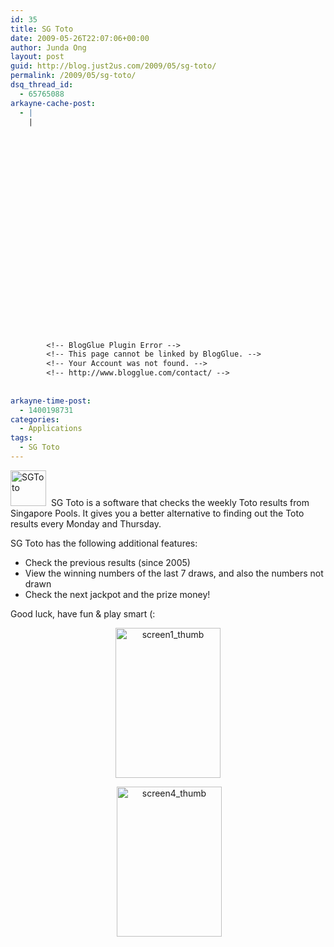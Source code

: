 ```yaml
---
id: 35
title: SG Toto
date: 2009-05-26T22:07:06+00:00
author: Junda Ong
layout: post
guid: http://blog.just2us.com/2009/05/sg-toto/
permalink: /2009/05/sg-toto/
dsq_thread_id:
  - 65765088
arkayne-cache-post:
  - |
    |
        
        
        
        
        
        
        
        
        
        
        
        
        
        
        
        
        
        
        
        
        
        
        
        <!-- BlogGlue Plugin Error -->
        <!-- This page cannot be linked by BlogGlue. -->
        <!-- Your Account was not found. -->
        <!-- http://www.blogglue.com/contact/ -->
        
        
arkayne-time-post:
  - 1400198731
categories:
  - Applications
tags:
  - SG Toto
---
```

<a href="http://blog.just2us.com/wp-content/uploads/2009/05/sgtoto.png" onclick="__gaTracker('send', 'event', 'outbound-article', 'http://blog.just2us.com/wp-content/uploads/2009/05/sgtoto.png', '');"><img style="border-right: 0px; border-top: 0px; border-left: 0px; border-bottom: 0px" height="57" alt="SGToto" src="http://blog.just2us.com/wp-content/uploads/2009/05/sgtoto-thumb.png" width="57" border="0" /></a>&#160; SG Toto is a software that checks the weekly Toto results from Singapore Pools. It gives you a better alternative to finding out the Toto results every Monday and Thursday. 

SG Toto has the following additional features:

  * Check the previous results (since 2005) 
  * View the winning numbers of the last 7 draws, and also the numbers not drawn 
  * Check the next jackpot and the prize money! 

Good luck, have fun & play smart (:

<p align="center">
  <a href="http://blog.just2us.com/wp-content/uploads/2009/05/screen1-thumb1.jpg" onclick="__gaTracker('send', 'event', 'outbound-article', 'http://blog.just2us.com/wp-content/uploads/2009/05/screen1-thumb1.jpg', '');"><img style="border-top-width: 0px; border-left-width: 0px; border-bottom-width: 0px; border-right-width: 0px" height="240" alt="screen1_thumb" src="http://blog.just2us.com/wp-content/uploads/2009/05/screen1-thumb-thumb1.jpg" width="168" border="0" /></a>
</p>

<p align="center">
  &#160;<a href="http://blog.just2us.com/wp-content/uploads/2009/05/screen4-thumb1.jpg" onclick="__gaTracker('send', 'event', 'outbound-article', 'http://blog.just2us.com/wp-content/uploads/2009/05/screen4-thumb1.jpg', '');"><img style="border-top-width: 0px; border-left-width: 0px; border-bottom-width: 0px; border-right-width: 0px" height="240" alt="screen4_thumb" src="http://blog.just2us.com/wp-content/uploads/2009/05/screen4-thumb-thumb1.jpg" width="168" border="0" /></a>
</p>

<div style="font-size:0px;height:0px;line-height:0px;margin:0;padding:0;clear:both">
</div>